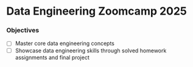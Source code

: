 # Data Engineering Zoomcamp 2025

### Objectives

- [ ] Master core data engineering concepts
- [ ] Showcase data engineering skills through solved homework assignments and final project
